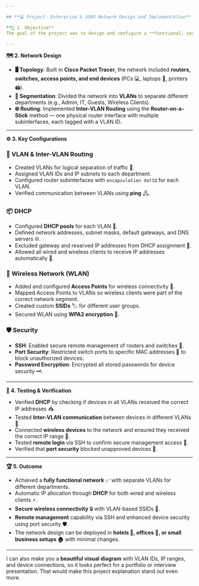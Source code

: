 ```yaml
---

## **💻 Project: Enterprise & SOHO Network Design and Implementation**

**🎯 1. Objective**
The goal of the project was to design and configure a **functional, secure, and scalable network** suitable for both **🏢 Enterprise** and **🏠 Small Office/Home Office (SOHO)** environments. The network needed to support **📡 wired and wireless devices**, ensure **smooth communication between departments**, and provide **centralized management** with strong security 🔒.

---
```


**🗺️ 2. Network Design**

* **🖥️ Topology**: Built in **Cisco Packet Tracer**, the network included **routers, switches, access points, and end devices** (PCs 💻, laptops 💼, printers 🖨️).
* **🔀 Segmentation**: Divided the network into **VLANs** to separate different departments (e.g., Admin, IT, Guests, Wireless Clients).
* **🌐 Routing**: Implemented **Inter-VLAN Routing** using the **Router-on-a-Stick** method — one physical router interface with multiple subinterfaces, each tagged with a VLAN ID.

---

**⚙️ 3. Key Configurations**

### **📂 VLAN & Inter-VLAN Routing**

* Created VLANs for logical separation of traffic 🚦.
* Assigned VLAN IDs and IP subnets to each department.
* Configured router subinterfaces with `encapsulation dot1Q` for each VLAN.
* Verified communication between VLANs using **ping** 🖧.

### **📦 DHCP**

* Configured **DHCP pools** for each VLAN 📜.
* Defined network addresses, subnet masks, default gateways, and DNS servers 🌐.
* Excluded gateway and reserved IP addresses from DHCP assignment 🚫.
* Allowed all wired and wireless clients to receive IP addresses automatically 🤝.

### **📡 Wireless Network (WLAN)**

* Added and configured **Access Points** for wireless connectivity 📶.
* Mapped Access Points to VLANs so wireless clients were part of the correct network segment.
* Created custom **SSIDs** 🏷️ for different user groups.
* Secured WLAN using **WPA2 encryption** 🔐.

### **🛡️ Security**

* **SSH**: Enabled secure remote management of routers and switches 🔑.
* **Port Security**: Restricted switch ports to specific MAC addresses 🛑 to block unauthorized devices.
* **Password Encryption**: Encrypted all stored passwords for device security 🗝️.

---

**🧪 4. Testing & Verification**

* Verified **DHCP** by checking if devices in all VLANs received the correct IP addresses 📥.
* Tested **Inter-VLAN communication** between devices in different VLANs 🔄.
* Connected **wireless devices** to the network and ensured they received the correct IP range 📡.
* Tested **remote login** via SSH to confirm secure management access 📲.
* Verified that **port security** blocked unapproved devices 🚷.

---

**🏆 5. Outcome**

* Achieved a **fully functional network** ✅ with separate VLANs for different departments.
* Automatic IP allocation through **DHCP** for both wired and wireless clients ⚡.
* **Secure wireless connectivity** 🔒 with VLAN-based SSIDs 📶.
* **Remote management** capability via SSH and enhanced device security using port security 🛡️.
* The network design can be deployed in **hotels 🏨, offices 🏢, or small business setups 🏠** with minimal changes.

---

I can also make you a **beautiful visual diagram** with VLAN IDs, IP ranges, and device connections, so it looks perfect for a portfolio or interview presentation. That would make this project explanation stand out even more.
